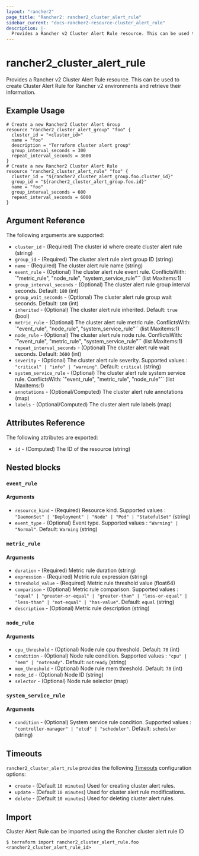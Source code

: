 ```yaml
---
layout: "rancher2"
page_title: "Rancher2: rancher2_cluster_alert_rule"
sidebar_current: "docs-rancher2-resource-cluster_alert_rule"
description: |-
  Provides a Rancher v2 Cluster Alert Rule resource. This can be used to create Cluster Alert Rule for Rancher v2 environments and retrieve their information.
---
```


# rancher2\_cluster\_alert\_rule

Provides a Rancher v2 Cluster Alert Rule resource. This can be used to create Cluster Alert Rule for Rancher v2 environments and retrieve their information.

## Example Usage

```hcl
# Create a new Rancher2 Cluster Alert Group
resource "rancher2_cluster_alert_group" "foo" {
  cluster_id = "<cluster_id>"
  name = "foo"
  description = "Terraform cluster alert group"
  group_interval_seconds = 300
  repeat_interval_seconds = 3600
}
# Create a new Rancher2 Cluster Alert Rule
resource "rancher2_cluster_alert_rule" "foo" {
  cluster_id = "${rancher2_cluster_alert_group.foo.cluster_id}"
  group_id = "${rancher2_cluster_alert_group.foo.id}"
  name = "foo"
  group_interval_seconds = 600
  repeat_interval_seconds = 6000
}
```

## Argument Reference

The following arguments are supported:

* `cluster_id` - (Required) The cluster id where create cluster alert rule (string)
* `group_id` - (Required) The cluster alert rule alert group ID (string)
* `name` - (Required) The cluster alert rule name (string)
* `event_rule` - (Optional) The cluster alert rule event rule. ConflictsWith: `"metric_rule", "node_rule", "system_service_rule"`` (list Maxitems:1)
* `group_interval_seconds` - (Optional) The cluster alert rule group interval seconds. Default: `180` (int)
* `group_wait_seconds` - (Optional) The cluster alert rule group wait seconds. Default: `180` (int)
* `inherited` - (Optional) The cluster alert rule inherited. Default: `true` (bool)
* `metric_rule` - (Optional) The cluster alert rule metric rule. ConflictsWith: `"event_rule", "node_rule", "system_service_rule"`` (list Maxitems:1)
* `node_rule` - (Optional) The cluster alert rule node rule. ConflictsWith: `"event_rule", "metric_rule", "system_service_rule"`` (list Maxitems:1)
* `repeat_interval_seconds` - (Optional) The cluster alert rule wait seconds. Default: `3600` (int)
* `severity` - (Optional) The cluster alert rule severity. Supported values : `"critical" | "info" | "warning"`. Default: `critical` (string)
* `system_service_rule` - (Optional) The cluster alert rule system service rule. ConflictsWith: `"event_rule", "metric_rule", "node_rule"`` (list Maxitems:1)
* `annotations` - (Optional/Computed) The cluster alert rule annotations (map)
* `labels` - (Optional/Computed) The cluster alert rule labels (map)


## Attributes Reference

The following attributes are exported:

* `id` - (Computed) The ID of the resource (string)

## Nested blocks

### `event_rule`

#### Arguments

* `resource_kind` - (Required) Resource kind. Supported values : `"DaemonSet" | "Deployment" | "Node" | "Pod" | "StatefulSet"` (string)
* `event_type` - (Optional) Event type. Supported values : `"Warning" | "Normal"`. Default: `Warning` (string)

### `metric_rule`

#### Arguments

* `duration` - (Required) Metric rule duration (string)
* `expression` - (Required) Metric rule expression (string)
* `threshold_value` - (Required) Metric rule threshold value (float64)
* `comparison` - (Optional) Metric rule comparison. Supported values : `"equal" | "greater-or-equal" | "greater-than" | "less-or-equal" | "less-than" | "not-equal" | "has-value"`. Default: `equal`  (string)
* `description` - (Optional) Metric rule description (string)

### `node_rule`

#### Arguments

* `cpu_threshold` - (Optional) Node rule cpu threshold. Default: `70` (int)
* `condition` - (Optional) Node rule condition. Supported values : `"cpu" | "mem" | "notready"`. Default: `notready` (string)
* `mem_threshold` - (Optional) Node rule mem threshold. Default: `70` (int)
* `node_id` - (Optional) Node ID (string)
* `selector` - (Optional) Node rule selector (map)

### `system_service_rule`

#### Arguments

* `condition` - (Optional) System service rule condition. Supported values : `"controller-manager" | "etcd" | "scheduler"`. Default: `scheduler` (string)

## Timeouts

`rancher2_cluster_alert_rule` provides the following
[Timeouts](https://www.terraform.io/docs/configuration/resources.html#operation-timeouts) configuration options:

- `create` - (Default `10 minutes`) Used for creating cluster alert rules.
- `update` - (Default `10 minutes`) Used for cluster alert rule modifications.
- `delete` - (Default `10 minutes`) Used for deleting cluster alert rules.

## Import

Cluster Alert Rule can be imported using the Rancher cluster alert rule ID

```
$ terraform import rancher2_cluster_alert_rule.foo <rancher2_cluster_alert_rule_id>
```
